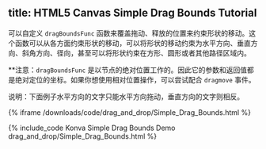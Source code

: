 title: HTML5 Canvas Simple Drag Bounds Tutorial
---

可以自定义 `dragBoundsFunc` 函数来覆盖拖动、释放的位置来约束形状的移动。这个函数可以从各方面约束形状的移动，可以将形状的移动约束为水平方向、垂直方向、斜角方向、径向，甚至可以将形状约束在方形、圆形或者其他路径区域内。

**注意：`dragBoundsFunc` 是以节点的绝对位置工作的。因此它的参数和返回值都是绝对定位的坐标。如果你想使用相对位置操作，可以尝试配合 `dragmove` 事件。

说明：下面例子水平方向的文字只能水平方向拖动，垂直方向的文字则相反。

{% iframe /downloads/code/drag_and_drop/Simple_Drag_Bounds.html %}

{% include_code Konva Simple Drag Bounds Demo drag_and_drop/Simple_Drag_Bounds.html %}